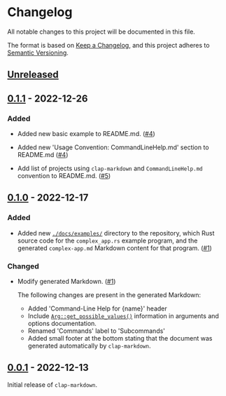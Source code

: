 # Changelog

All notable changes to this project will be documented in this file.

The format is based on [Keep a Changelog](https://keepachangelog.com/en/1.0.0/),
and this project adheres to [Semantic Versioning](https://semver.org/spec/v2.0.0.html).


## [Unreleased]



## [0.1.1] - 2022-12-26

### Added

* Added new basic example to README.md. ([#4])

* Added new 'Usage Convention: CommandLineHelp.md' section to README.md ([#4])

* Add list of projects using `clap-markdown` and `CommandLineHelp.md` convention
  to README.md. ([#5])



## [0.1.0] - 2022-12-17

### Added

* Added new [`./docs/examples/`](../docs/examples/) directory to the repository,
  which Rust source code for the `complex_app.rs` example program, and the
  generated `complex-app.md` Markdown content for that program. ([#1])

### Changed

* Modify generated Markdown. ([#1])

  The following changes are present in the generated Markdown:

  - Added 'Command-Line Help for {name}' header
  - Include
    [`Arg::get_possible_values()`](https://docs.rs/clap/latest/clap/builder/struct.Arg.html#method.get_possible_values)
    information in arguments and options documentation.
  - Renamed 'Commands' label to 'Subcommands'
  - Added small footer at the bottom stating that the document was generated
    automatically by `clap-markdown`.



## [0.0.1] - 2022-12-13

Initial release of `clap-markdown`.


<!-- v0.0.1 -->

<!-- v0.1.0 -->
[#1]: https://github.com/ConnorGray/clap-markdown/pull/1

<!-- v0.1.1 -->
[#4]: https://github.com/ConnorGray/clap-markdown/pull/4
[#5]: https://github.com/ConnorGray/clap-markdown/pull/5

[unreleased]: https://github.com/ConnorGray/clap-markdown/compare/v0.1.1...HEAD

[0.1.1]: https://github.com/ConnorGray/clap-markdown/compare/v0.1.0...v0.1.1
[0.1.0]: https://github.com/ConnorGray/clap-markdown/compare/v0.0.1...v0.1.0
[0.0.1]: https://github.com/ConnorGray/clap-markdown/releases/tag/v0.0.1
